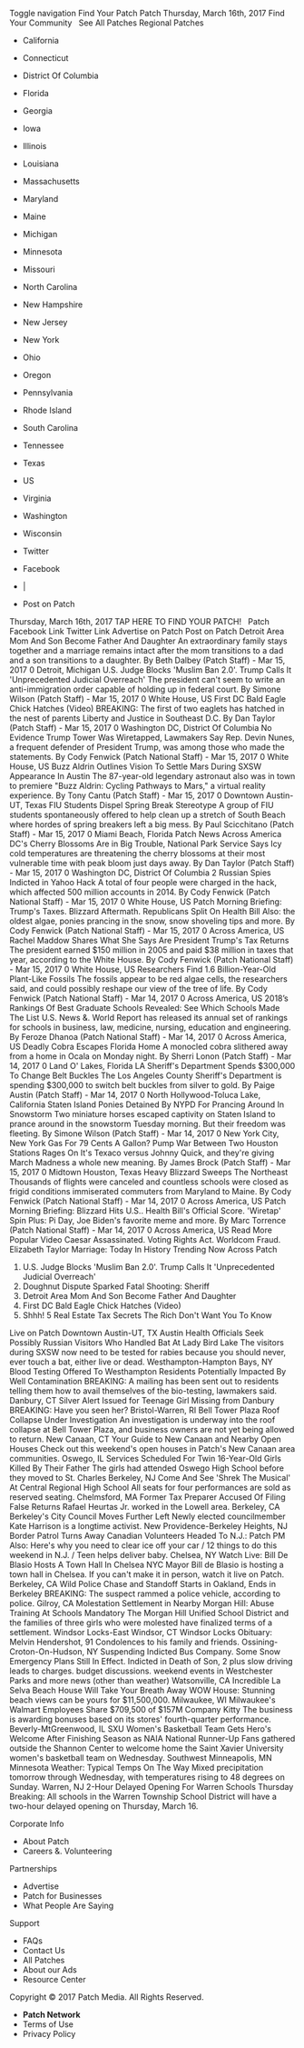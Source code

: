 Toggle navigation Find Your Patch Patch Thursday, March 16th, 2017 Find Your Community   See All Patches Regional Patches

*   California
*   Connecticut
*   District Of Columbia
*   Florida
*   Georgia
*   Iowa
*   Illinois
*   Louisiana
*   Massachusetts
*   Maryland
*   Maine
*   Michigan
*   Minnesota
*   Missouri
*   North Carolina
*   New Hampshire
*   New Jersey
*   New York
*   Ohio
*   Oregon
*   Pennsylvania
*   Rhode Island
*   South Carolina
*   Tennessee
*   Texas
*   US
*   Virginia
*   Washington
*   Wisconsin

*   Twitter
*   Facebook
*   |
*   Post on Patch

Thursday, March 16th, 2017 TAP HERE TO FIND YOUR PATCH!   Patch Facebook Link Twitter Link Advertise on Patch Post on Patch Detroit Area Mom And Son Become Father And Daughter An extraordinary family stays together and a marriage remains intact after the mom transitions to a dad and a son transitions to a daughter. By Beth Dalbey (Patch Staff) - Mar 15, 2017 0 Detroit, Michigan U.S. Judge Blocks 'Muslim Ban 2.0'. Trump Calls It 'Unprecedented Judicial Overreach' The president can't seem to write an anti-immigration order capable of holding up in federal court. By Simone Wilson (Patch Staff) - Mar 15, 2017 0 White House, US First DC Bald Eagle Chick Hatches (Video) BREAKING: The first of two eaglets has hatched in the nest of parents Liberty and Justice in Southeast D.C. By Dan Taylor (Patch Staff) - Mar 15, 2017 0 Washington DC, District Of Columbia No Evidence Trump Tower Was Wiretapped, Lawmakers Say Rep. Devin Nunes, a frequent defender of President Trump, was among those who made the statements. By Cody Fenwick (Patch National Staff) - Mar 15, 2017 0 White House, US Buzz Aldrin Outlines Vision To Settle Mars During SXSW Appearance In Austin The 87-year-old legendary astronaut also was in town to premiere "Buzz Aldrin: Cycling Pathways to Mars," a virtual reality experience. By Tony Cantu (Patch Staff) - Mar 15, 2017 0 Downtown Austin-UT, Texas FIU Students Dispel Spring Break Stereotype A group of FIU students spontaneously offered to help clean up a stretch of South Beach where hordes of spring breakers left a big mess. By Paul Scicchitano (Patch Staff) - Mar 15, 2017 0 Miami Beach, Florida Patch News Across America DC's Cherry Blossoms Are in Big Trouble, National Park Service Says Icy cold temperatures are threatening the cherry blossoms at their most vulnerable time with peak bloom just days away. By Dan Taylor (Patch Staff) - Mar 15, 2017 0 Washington DC, District Of Columbia 2 Russian Spies Indicted in Yahoo Hack A total of four people were charged in the hack, which affected 500 million accounts in 2014. By Cody Fenwick (Patch National Staff) - Mar 15, 2017 0 White House, US Patch Morning Briefing: Trump's Taxes. Blizzard Aftermath. Republicans Split On Health Bill Also: the oldest algae, ponies prancing in the snow, snow shoveling tips and more. By Cody Fenwick (Patch National Staff) - Mar 15, 2017 0 Across America, US Rachel Maddow Shares What She Says Are President Trump's Tax Returns The president earned $150 million in 2005 and paid $38 million in taxes that year, according to the White House. By Cody Fenwick (Patch National Staff) - Mar 15, 2017 0 White House, US Researchers Find 1.6 Billion-Year-Old Plant-Like Fossils The fossils appear to be red algae cells, the researchers said, and could possibly reshape our view of the tree of life. By Cody Fenwick (Patch National Staff) - Mar 14, 2017 0 Across America, US 2018’s Rankings Of Best Graduate Schools Revealed: See Which Schools Made The List U.S. News &. World Report has released its annual set of rankings for schools in business, law, medicine, nursing, education and engineering. By Feroze Dhanoa (Patch National Staff) - Mar 14, 2017 0 Across America, US Deadly Cobra Escapes Florida Home A monocled cobra slithered away from a home in Ocala on Monday night. By Sherri Lonon (Patch Staff) - Mar 14, 2017 0 Land O' Lakes, Florida LA Sheriff's Department Spends $300,000 To Change Belt Buckles The Los Angeles County Sheriff's Department is spending $300,000 to switch belt buckles from silver to gold. By Paige Austin (Patch Staff) - Mar 14, 2017 0 North Hollywood-Toluca Lake, California Staten Island Ponies Detained By NYPD For Prancing Around In Snowstorm Two miniature horses escaped captivity on Staten Island to prance around in the snowstorm Tuesday morning. But their freedom was fleeting. By Simone Wilson (Patch Staff) - Mar 14, 2017 0 New York City, New York Gas For 79 Cents A Gallon? Pump War Between Two Houston Stations Rages On It's Texaco versus Johnny Quick, and they're giving March Madness a whole new meaning. By James Brock (Patch Staff) - Mar 15, 2017 0 Midtown Houston, Texas Heavy Blizzard Sweeps The Northeast Thousands of flights were canceled and countless schools were closed as frigid conditions immiserated commuters from Maryland to Maine. By Cody Fenwick (Patch National Staff) - Mar 14, 2017 0 Across America, US Patch Morning Briefing: Blizzard Hits U.S.. Health Bill's Official Score. 'Wiretap' Spin Plus: Pi Day, Joe Biden's favorite meme and more. By Marc Torrence (Patch National Staff) - Mar 14, 2017 0 Across America, US Read More Popular Video Caesar Assassinated. Voting Rights Act. Worldcom Fraud. Elizabeth Taylor Marriage: Today In History Trending Now Across Patch

1.  U.S. Judge Blocks 'Muslim Ban 2.0'. Trump Calls It 'Unprecedented Judicial Overreach'
2.  Doughnut Dispute Sparked Fatal Shooting: Sheriff
3.  Detroit Area Mom And Son Become Father And Daughter
4.  First DC Bald Eagle Chick Hatches (Video)
5.  Shhh! 5 Real Estate Tax Secrets The Rich Don't Want You To Know

Live on Patch Downtown Austin-UT, TX Austin Health Officials Seek Possibly Russian Visitors Who Handled Bat At Lady Bird Lake The visitors during SXSW now need to be tested for rabies because you should never, ever touch a bat, either live or dead. Westhampton-Hampton Bays, NY Blood Testing Offered To Westhampton Residents Potentially Impacted By Well Contamination BREAKING: A mailing has been sent out to residents telling them how to avail themselves of the bio-testing, lawmakers said. Danbury, CT Silver Alert Issued for Teenage Girl Missing from Danbury BREAKING: Have you seen her? Bristol-Warren, RI Bell Tower Plaza Roof Collapse Under Investigation An investigation is underway into the roof collapse at Bell Tower Plaza, and business owners are not yet being allowed to return. New Canaan, CT Your Guide to New Canaan and Nearby Open Houses Check out this weekend's open houses in Patch's New Canaan area communities. Oswego, IL Services Scheduled For Twin 16-Year-Old Girls Killed By Their Father The girls had attended Oswego High School before they moved to St. Charles Berkeley, NJ Come And See 'Shrek The Musical' At Central Regional High School All seats for four performances are sold as reserved seating. Chelmsford, MA Former Tax Preparer Accused Of Filing False Returns Rafael Heurtas Jr. worked in the Lowell area. Berkeley, CA Berkeley's City Council Moves Further Left Newly elected councilmember Kate Harrison is a longtime activist. New Providence-Berkeley Heights, NJ Border Patrol Turns Away Canadian Volunteers Headed To N.J.: Patch PM Also: Here's why you need to clear ice off your car / 12 things to do this weekend in N.J. / Teen helps deliver baby. Chelsea, NY Watch Live: Bill De Blasio Hosts A Town Hall In Chelsea NYC Mayor Bill de Blasio is hosting a town hall in Chelsea. If you can't make it in person, watch it live on Patch. Berkeley, CA Wild Police Chase and Standoff Starts in Oakland, Ends in Berkeley BREAKING: The suspect rammed a police vehicle, according to police. Gilroy, CA Molestation Settlement in Nearby Morgan Hill: Abuse Training At Schools Mandatory The Morgan Hill Unified School District and the families of three girls who were molested have finalized terms of a settlement. Windsor Locks-East Windsor, CT Windsor Locks Obituary: Melvin Hendershot, 91 Condolences to his family and friends. Ossining-Croton-On-Hudson, NY Suspending Indicted Bus Company. Some Snow Emergency Plans Still In Effect. Indicted in Death of Son, 2 plus slow driving leads to charges. budget discussions. weekend events in Westchester Parks and more news (other than weather) Watsonville, CA Incredible La Selva Beach House Will Take Your Breath Away WOW House: Stunning beach views can be yours for $11,500,000. Milwaukee, WI Milwaukee's Walmart Employees Share $709,500 of $157M Company Kitty The business is awarding bonuses based on its stores' fourth-quarter performance. Beverly-MtGreenwood, IL SXU Women's Basketball Team Gets Hero's Welcome After Finishing Season as NAIA National Runner-Up Fans gathered outside the Shannon Center to welcome home the Saint Xavier University women's basketball team on Wednesday. Southwest Minneapolis, MN Minnesota Weather: Typical Temps On The Way Mixed precipitation tomorrow through Wednesday, with temperatures rising to 48 degrees on Sunday. Warren, NJ 2-Hour Delayed Opening For Warren Schools Thursday Breaking: All schools in the Warren Township School District will have a two-hour delayed opening on Thursday, March 16.

Corporate Info

*   About Patch
*   Careers &. Volunteering

Partnerships

*   Advertise
*   Patch for Businesses
*   What People Are Saying

Support

*   FAQs
*   Contact Us
*   All Patches
*   About our Ads
*   Resource Center

Copyright © 2017 Patch Media. All Rights Reserved.

*   **Patch Network**
*   Terms of Use
*   Privacy Policy